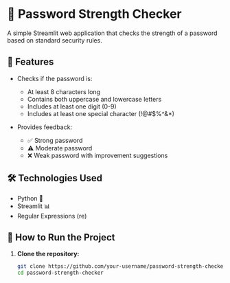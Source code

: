 # 🔐 Password Strength Checker

A simple Streamlit web application that checks the strength of a password based on standard security rules.

## 🚀 Features

- Checks if the password is:
  - At least 8 characters long
  - Contains both uppercase and lowercase letters
  - Includes at least one digit (0-9)
  - Includes at least one special character (!@#$%^&*)

- Provides feedback:
  - ✅ Strong password
  - ⚠️ Moderate password
  - ❌ Weak password with improvement suggestions

## 🛠️ Technologies Used

- Python 🐍
- Streamlit 📊
- Regular Expressions (re)

## 📝 How to Run the Project

1. **Clone the repository:**

   ```bash
   git clone https://github.com/your-username/password-strength-checker.git
   cd password-strength-checker
